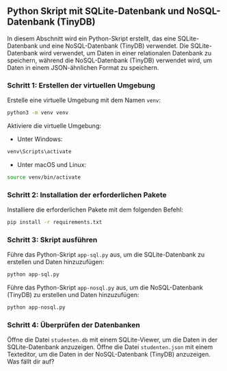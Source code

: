 ## Python Skript mit SQLite-Datenbank und NoSQL-Datenbank (TinyDB)
In diesem Abschnitt wird ein Python-Skript erstellt, das eine SQLite-Datenbank und eine NoSQL-Datenbank (TinyDB) verwendet. Die SQLite-Datenbank wird verwendet, um Daten in einer relationalen Datenbank zu speichern, während die NoSQL-Datenbank (TinyDB) verwendet wird, um Daten in einem JSON-ähnlichen Format zu speichern.
### Schritt 1: Erstellen der virtuellen Umgebung
Erstelle eine virtuelle Umgebung mit dem Namen `venv`:
```bash
python3 -m venv venv
```
Aktiviere die virtuelle Umgebung:
- Unter Windows:
```bash
venv\Scripts\activate
```
- Unter macOS und Linux:
```bash
source venv/bin/activate
```
### Schritt 2: Installation der erforderlichen Pakete
Installiere die erforderlichen Pakete mit dem folgenden Befehl:
```bash
pip install -r requirements.txt
```
### Schritt 3: Skript ausführen
Führe das Python-Skript `app-sql.py` aus, um die SQLite-Datenbank zu erstellen und Daten hinzuzufügen:
```bash
python app-sql.py
```
Führe das Python-Skript `app-nosql.py` aus, um die NoSQL-Datenbank (TinyDB) zu erstellen und Daten hinzuzufügen:
```bash
python app-nosql.py
```
### Schritt 4: Überprüfen der Datenbanken
Öffne die Datei `studenten.db` mit einem SQLite-Viewer, um die Daten in der SQLite-Datenbank anzuzeigen. Öffne die Datei `studenten.json` mit einem Texteditor, um die Daten in der NoSQL-Datenbank (TinyDB) anzuzeigen.
Was fällt dir auf?